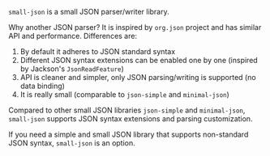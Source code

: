 `small-json` is a small JSON parser/writer library.

Why another JSON parser?
It is inspired by `org.json` project and has similar API and performance. Differences are:

1. By default it adheres to JSON standard syntax
2. Different JSON syntax extensions can be enabled one by one (inspired by Jackson's `JsonReadFeature`) 
3. API is cleaner and simpler, only JSON parsing/writing is supported (no data binding)
4. It is really small (comparable to `json-simple` and `minimal-json`)

Compared to other small JSON libraries `json-simple` and `minimal-json`, `small-json` supports JSON syntax extensions and parsing customization.

If you need a simple and small JSON library that supports non-standard JSON syntax, `small-json` is an option.
